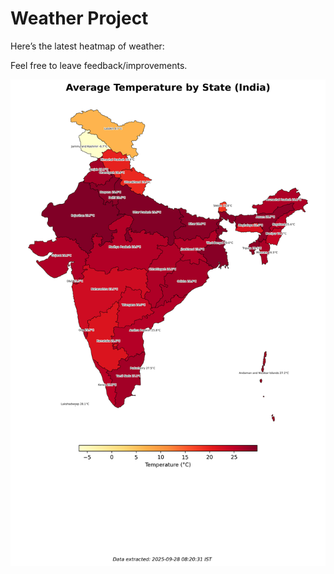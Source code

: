 # Weather Project

Here’s the latest heatmap of weather:

Feel free to leave feedback/improvements.

![India Heatmap](docs/assets/india_heatmap.png?v=D8A279)
